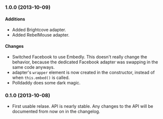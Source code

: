 ### 1.0.0 (2013-10-09)
#### Additions
* Added Brightcove adapter.
* Added RebelMouse adapter.

#### Changes
* Switched Facebook to use Embedly. This doesn't really change the behavior,
  because the dedicated Facebook adapter was swapping in the same code anyways.
* adapter's `wrapper` element is now created in the constructor, instead of
  when `this.embed()` is called.
* Polldaddy does some dark magic.


### 0.1.0 (2013-10-08)
* First usable relase. API is nearly stable. Any changes to the API will be
  documented from now on in the changelog.

